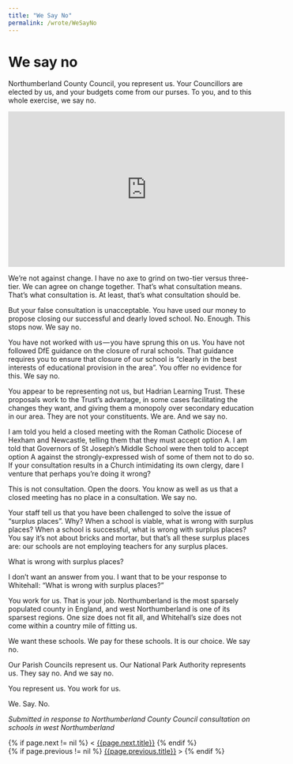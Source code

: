```yaml
---
title: "We Say No"
permalink: /wrote/WeSayNo
---
```

# We say no

Northumberland County Council, you represent us. Your Councillors are elected 
by us, and your budgets come from our purses. To you, and to this whole 
exercise, we say no.

<iframe width="560" height="315" src="https://www.youtube-nocookie.com/embed/NvJ1BiBhDvs" frameborder="0" allow="accelerometer; autoplay; encrypted-media; gyroscope; picture-in-picture" allowfullscreen></iframe>

We’re not against change. I have no axe to grind on two-tier versus 
three-tier. We can agree on change together. That’s what consultation means. 
That’s what consultation is. At least, that’s what consultation should be.

But your false consultation is unacceptable. You have used our money to 
propose closing our successful and dearly loved school. No. Enough. This stops 
now. We say no.

You have not worked with us — you have sprung this on us. You have not 
followed DfE guidance on the closure of rural schools. That guidance requires 
you to ensure that closure of our school is “clearly in the best interests of 
educational provision in the area”. You offer no evidence for this. We say no.

You appear to be representing not us, but Hadrian Learning Trust. These 
proposals work to the Trust’s advantage, in some cases facilitating the 
changes they want, and giving them a monopoly over secondary education in our 
area. They are not your constituents. We are. And we say no.

I am told you held a closed meeting with the Roman Catholic Diocese of Hexham 
and Newcastle, telling them that they must accept option A. I am told that 
Governors of St Joseph’s Middle School were then told to accept option A 
against the strongly-expressed wish of some of them not to do so. If your 
consultation results in a Church intimidating its own clergy, dare I venture 
that perhaps you’re doing it wrong?

This is not consultation. Open the doors. You know as well as us that a closed 
meeting has no place in a consultation. We say no.

Your staff tell us that you have been challenged to solve the issue of 
“surplus places”. Why? When a school is viable, what is wrong with surplus 
places? When a school is successful, what is wrong with surplus places? You 
say it’s not about bricks and mortar, but that’s all these surplus places are: 
our schools are not employing teachers for any surplus places.

What is wrong with surplus places?

I don’t want an answer from you. I want that to be your response to Whitehall: 
“What is wrong with surplus places?”

You work for us. That is your job. Northumberland is the most sparsely 
populated county in England, and west Northumberland is one of its sparsest 
regions. One size does not fit all, and Whitehall’s size does not come within 
a country mile of fitting us.

We want these schools. We pay for these schools. It is our choice. We say no.

Our Parish Councils represent us. Our National Park Authority represents us. 
They say no. And we say no.

You represent us. You work for us.

We. Say. No.

<em>Submitted in response to Northumberland County Council consultation on 
schools in west Northumberland</em>

<section id="nav">
    <div>
{% if page.next != nil %}
        &lt;&nbsp;<a href="{{page.next.url}}">{{page.next.title}}</a>
{% endif %}
    </div>
    <div>
{% if page.previous != nil %}
        <a href="{{page.previous.url}}">{{page.previous.title}}</a>&nbsp;&gt;
{% endif %}
    </div>
</section>
